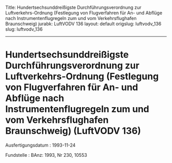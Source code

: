 Title: Hundertsechsunddreißigste Durchführungsverordnung zur Luftverkehrs-Ordnung
  (Festlegung von Flugverfahren für An- und Abflüge nach Instrumentenflugregeln zum
  und vom Verkehrsflughafen Braunschweig)
jurabk: LuftVODV 136
layout: default
origslug: luftvodv_136
slug: luftvodv_136

---

# Hundertsechsunddreißigste Durchführungsverordnung zur Luftverkehrs-Ordnung (Festlegung von Flugverfahren für An- und Abflüge nach Instrumentenflugregeln zum und vom Verkehrsflughafen Braunschweig) (LuftVODV 136)

Ausfertigungsdatum
:   1993-11-24

Fundstelle
:   BAnz: 1993, Nr 230, 10553

